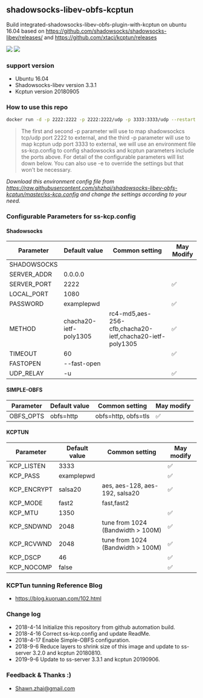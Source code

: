 ## shadowsocks-libev-obfs-kcptun

Build integrated-shadowsocks-libev-obfs-plugin-with-kcptun on ubuntu 16.04 based on https://github.com/shadowsocks/shadowsocks-libev/releases/ and https://github.com/xtaci/kcptun/releases

[![](https://images.microbadger.com/badges/image/shzhai/shadowsocks-libev-obfs-kcptun.svg)](https://microbadger.com/images/shzhai/shadowsocks-libev-obfs-kcptun "Get your own image badge on microbadger.com") [![](https://images.microbadger.com/badges/version/shzhai/shadowsocks-libev-obfs-kcptun.svg)](https://microbadger.com/images/shzhai/shadowsocks-libev-obfs-kcptun "Get your own version badge on microbadger.com")

### support version

- Ubuntu 16.04
- Shadowsocks-libev version 3.3.1
- Kcptun version 20180905

### How to use this repo

```sh
docker run -d -p 2222:2222 -p 2222:2222/udp -p 3333:3333/udp --restart always --env-file ss-kcp.config shzhai/shadowsocks-libev-obfs-kcptun
```

> The first and second -p parameter will use to map shadowsockcs tcp/udp port
> 2222 to external, and the third -p parameter will use to map kcptun udp port
> 3333 to external, we will use an environment file ss-kcp.config to config
> shadowsocks and kcptun parameters include the ports above.
> For detail of the configurable parameters will list down below.
> You can also use -e to override the settings but that won't be necessary.

*Download this environment config file from https://raw.githubusercontent.com/shzhai/shadowsocks-libev-obfs-kcptun/master/ss-kcp.config and change the settings according to your need.*

### Configurable Parameters for ss-kcp.config

#### Shadowsocks

| Parameter | Default value | Common setting | May Modify |
| ------ | ------ |------ |------ |
| SHADOWSOCKS | | | |
| SERVER_ADDR | 0.0.0.0 | | |
| SERVER_PORT | 2222 | | ✅ |
| LOCAL_PORT | 1080 | | |
| PASSWORD | examplepwd | | ✅ |
| METHOD | chacha20-ietf-poly1305 |rc4-md5,aes-256-cfb,chacha20-ietf,chacha20-ietf-poly1305 | ✅ |
| TIMEOUT | 60 | | ✅ |
| FASTOPEN | --fast-open | | |
| UDP_RELAY | -u | | ✅ |

#### SIMPLE-OBFS

| Parameter | Default value | Common setting | May modify  |
| ------ | ------ |------ |------ |
| OBFS_OPTS | obfs=http | obfs=http, obfs=tls | ✅ |

#### KCPTUN

| Parameter | Default value | Common setting | May modify  |
| ------ | ------ |------ |------ |
| KCP_LISTEN | 3333 | | ✅ |
| KCP_PASS | examplepwd | | ✅ |
| KCP_ENCRYPT | salsa20 | aes, aes-128, aes-192, salsa20 | ✅ |
| KCP_MODE | fast2 | fast,fast2 | |
| KCP_MTU | 1350 | | ✅ |
| KCP_SNDWND | 2048 | tune from 1024 (Bandwidth > 100M)| ✅ |
| KCP_RCVWND | 2048 | tune from 1024 (Bandwidth > 100M)| ✅ |
| KCP_DSCP | 46 | | ✅ |
| KCP_NOCOMP | false | | ✅ |

### KCPTun tunning Reference Blog

- https://blog.kuoruan.com/102.html

### Change log

- 2018-4-14 Initialize this repository from github automation build.
- 2018-4-16 Correct ss-kcp.config and update ReadMe.
- 2018-4-17 Enable Simple-OBFS configuration.
- 2018-9-6 Reduce layers to shrink size of this image and update to ss-server 3.2.0 and kcptun 20180810.
- 2019-9-6 Update to ss-server 3.3.1 and kcptun 20190906.

### Feedback & Thanks :)

- <Shawn.zhai@gmail.com>
